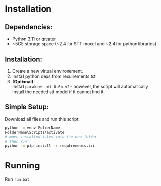 # Installation
## Dependencies:
 - Python 3.11 or greater
 - ~5GB storage space (~2.4 for STT model and ~2.4 for python libraries)
## Installation:
1. Create a new virtual environement.<br/>
2. Install python deps from requirements.txt<br/>
3. **(Optional)**:<br/>
    Install `parakeet-tdt-0.6b-v2` - however, the script will automatically install the needed stt model if it cannot find it.<br/>

## Simple Setup:<br/>
Download all files and run this script:
```bash
python -m venv FolderName
FolderName\Scripts\activate
# move installed files into the new folder
# then run
python -m pip install -r requirements.txt
```

# Running
Run `run.bat`